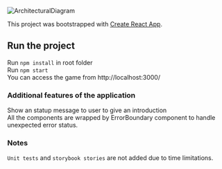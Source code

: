 ![ArchitecturalDiagram](https://user-images.githubusercontent.com/1351502/82134038-8ebef780-9810-11ea-8e4c-e3734bafd82e.PNG)

This project was bootstrapped with [Create React App](https://github.com/facebook/create-react-app).

## Run the project

Run `npm install` in root folder</br>
Run `npm start`</br>
You can access the game from http://localhost:3000/

### Additional features of the application
Show an statup message to user to give an introduction</br>
All the components are wrapped by ErrorBoundary component to handle unexpected error status.</br>

### Notes
`Unit tests` and `storybook stories` are not added due to time limitations.<br />
